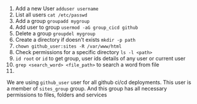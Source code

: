 1. Add a new User `adduser username`
2. List all users `cat /etc/passwd`
3. Add a group `groupadd mygroup`
4. Add user to group `usermod -aG group_cicd github`
5. Delete a group `groupdel mygroup`
6. Create a directory if doesn't exists `mkdir -p path`
7. `chown github_user:sites -R /var/www/html`
8. Check permissions for a specific directory `ls -l <path>`
9. `id root` or `id` to get group, user ids details of any user or current user
10. `grep <search_word> <file_path>` to search a word from file
11. 


We are using `github_user` user for all github ci/cd deployments. This user is a member of `sites_group` group. And this group has all necessary permissions to files, folders and services

